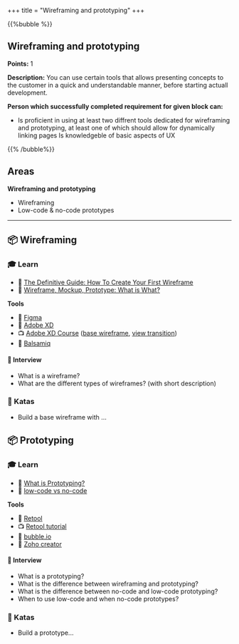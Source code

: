 +++
title = "Wireframing and prototyping"
+++

{{%bubble %}}

## Wireframing and prototyping

**Points:** 1

**Description:** You can use certain tools that allows presenting concepts to the customer in a quick and understandable manner, before starting actuall development.

**Person which successfully completed requirement for given block can:** 

- Is proficient in using at least two diffrent tools dedicated for wireframing and prototyping, at least one of which should allow for dynamically linking pages
Is knowledgeble of basic aspects of UX

{{% /bubble%}}

## Areas

**Wireframing and prototyping**

- Wireframing
- Low-code & no-code prototypes

---

## 📦 Wireframing

### 🎓 Learn

- 📗 [The Definitive Guide: How To Create Your First Wireframe](https://careerfoundry.com/en/blog/ux-design/how-to-create-your-first-wireframe/)
- 📗 [Wireframe, Mockup, Prototype: What is What?](https://uxplanet.org/wireframe-mockup-prototype-what-is-what-8cf2966e5a8b)
  
**Tools**  
- 📗 [Figma](https://www.figma.com/)
- 📗 [Adobe XD](https://www.adobe.com/pl/creativecloud/business/enterprise/how-to-wireframe-xd.html)
- 📺 [Adobe XD Course](https://www.youtube.com/watch?v=wNPoK1TT5cs&list=PLSOZBpgNzv42dFSo_JvBFNZPFn95UuafG) ([base wireframe](https://www.youtube.com/watch?v=wNPoK1TT5cs&list=PLSOZBpgNzv42dFSo_JvBFNZPFn95UuafG&index=15), [view transition](https://www.youtube.com/watch?v=E94Q4PNYkKo&list=PLSOZBpgNzv42dFSo_JvBFNZPFn95UuafG&index=24))
- 📙 [Balsamiq](https://balsamiq.com)

#### 🎤 Interview

- What is a wireframe?
- What are the different types of wireframes? (with short description)

### 📝 Katas

- Build a base wireframe with ...

## 📦 Prototyping

### 🎓 Learn
- 📗 [What is Prototyping?](https://www.interaction-design.org/literature/topics/prototyping)
- 📗 [low-code vs no-code](https://www.outsystems.com/blog/posts/low-code-vs-no-code/)


**Tools**
- 📗 [Retool](https://retool.com/)
- 📺 [Retool tutorial](https://www.youtube.com/playlist?list=PLqWdQFDVLADmCPoQLWJ0G137Z2zExXOGu)
- 📗 [bubble.io](https://bubble.io/)
- 📙 [Zoho creator](https://www.zoho.com/creator/)

#### 🎤 Interview

- What is a prototyping?
- What is the difference between wireframing and prototyping?
- What is the difference between no-code and low-code prototyping?
- When to use low-code and when no-code prototypes?

### 📝 Katas

- Build a prototype...
